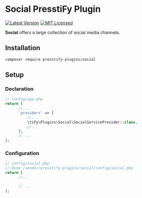 # Social PresstiFy Plugin

[![Latest Version](https://img.shields.io/badge/release-2.0.33-blue?style=for-the-badge)](https://svn.tigreblanc.fr/presstify-plugins/social/tags/2.0.33)
[![MIT Licensed](https://img.shields.io/badge/license-MIT-green?style=for-the-badge)](LICENSE.md)

**Social** offers a large collection of social media channels.

## Installation

```bash
composer require presstify-plugins/social
```

## Setup

### Declaration

```php
// config/app.php
return [
      //...
      'providers' => [
          //...
          \tiFy\Plugins\Social\SocialServiceProvider::class,
          //...
      ];
      // ...
];
```

### Configuration

```php
// config/social.php
// @see /vendor/presstify-plugins/social/config/social.php
return [
      //...

      // ...
];
```
